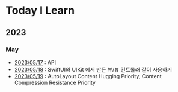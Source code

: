 # Today I Learn

## 2023
### May
* [2023/05/17](./20230517.md) : API
* [2023/05/18](./20230518.md) : SwiftUI와 UIKit 에서 만든 뷰/뷰 컨트롤러 같이 사용하기
* [2023/05/19](./20230519.md) : AutoLayout Content Hugging Priority, Content Compression Resistance Priority
